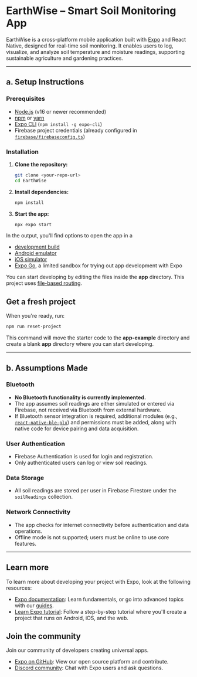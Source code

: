 # EarthWise – Smart Soil Monitoring App

EarthWise is a cross-platform mobile application built with [Expo](https://expo.dev) and React Native, designed for real-time soil monitoring. It enables users to log, visualize, and analyze soil temperature and moisture readings, supporting sustainable agriculture and gardening practices.

---

## a. Setup Instructions

### Prerequisites

- [Node.js](https://nodejs.org/) (v16 or newer recommended)
- [npm](https://www.npmjs.com/) or [yarn](https://yarnpkg.com/)
- [Expo CLI](https://docs.expo.dev/get-started/installation/) (`npm install -g expo-cli`)
- Firebase project credentials (already configured in [`firebase/firebaseconfig.ts`](firebase/firebaseconfig.ts))

### Installation

1. **Clone the repository:**

   ```sh
   git clone <your-repo-url>
   cd EarthWise
   ```

2. **Install dependencies:**

   ```sh
   npm install
   ```

3. **Start the app:**
   ```sh
   npx expo start
   ```

In the output, you'll find options to open the app in a

- [development build](https://docs.expo.dev/develop/development-builds/introduction/)
- [Android emulator](https://docs.expo.dev/workflow/android-studio-emulator/)
- [iOS simulator](https://docs.expo.dev/workflow/ios-simulator/)
- [Expo Go](https://expo.dev/go), a limited sandbox for trying out app development with Expo

You can start developing by editing the files inside the **app** directory. This project uses [file-based routing](https://docs.expo.dev/router/introduction).

## Get a fresh project

When you're ready, run:

```bash
npm run reset-project
```

This command will move the starter code to the **app-example** directory and create a blank **app** directory where you can start developing.

---

## b. Assumptions Made

### Bluetooth

- **No Bluetooth functionality is currently implemented.**
- The app assumes soil readings are either simulated or entered via Firebase, not received via Bluetooth from external hardware.
- If Bluetooth sensor integration is required, additional modules (e.g., [`react-native-ble-plx`](https://github.com/dotintent/react-native-ble-plx)) and permissions must be added, along with native code for device pairing and data acquisition.

### User Authentication

- Firebase Authentication is used for login and registration.
- Only authenticated users can log or view soil readings.

### Data Storage

- All soil readings are stored per user in Firebase Firestore under the `soilReadings` collection.

### Network Connectivity

- The app checks for internet connectivity before authentication and data operations.
- Offline mode is not supported; users must be online to use core features.

---

## Learn more

To learn more about developing your project with Expo, look at the following resources:

- [Expo documentation](https://docs.expo.dev/): Learn fundamentals, or go into advanced topics with our [guides](https://docs.expo.dev/guides).
- [Learn Expo tutorial](https://docs.expo.dev/tutorial/introduction/): Follow a step-by-step tutorial where you'll create a project that runs on Android, iOS, and the web.

## Join the community

Join our community of developers creating universal apps.

- [Expo on GitHub](https://github.com/expo/expo): View our open source platform and contribute.
- [Discord community](https://chat.expo.dev): Chat with Expo users and ask questions.
